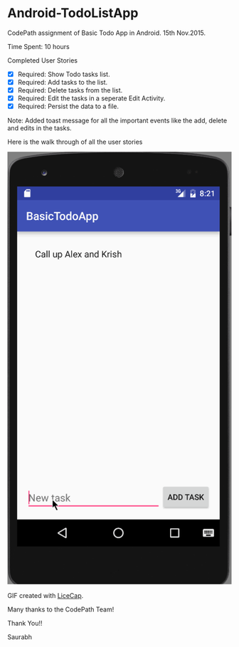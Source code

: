 # Android-TodoListApp
CodePath assignment of Basic Todo App in Android. 15th Nov.2015. 

Time Spent: 10 hours

Completed User Stories

* [x] Required: Show Todo tasks list. 
* [x] Required: Add tasks to the list.
* [x] Required: Delete tasks from the list. 
* [x] Required: Edit the tasks in a seperate Edit Activity. 
* [x] Required: Persist the data to a file. 

Note:
Added toast message for all the important events like the add, delete and edits in the tasks.

Here is the walk through of all the user stories

![Video Walkthrough](app/src/main/res/codepath_basictodoapp.gif)




GIF created with [LiceCap](http://www.cockos.com/licecap/).

Many thanks to the CodePath Team!

Thank You!!

Saurabh



